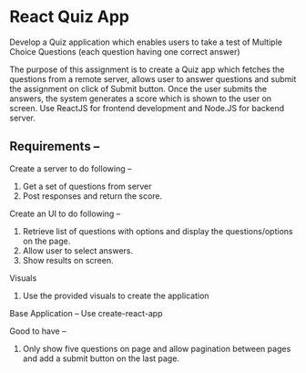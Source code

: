 # React Quiz App

Develop a Quiz application which enables users to take a test of Multiple Choice Questions (each question having one correct answer)

The purpose of this assignment is to create a Quiz app which fetches the questions from a remote server, allows user to answer questions and submit the assignment on click of Submit button. Once the user submits the answers, the system generates a score which is shown to the user on screen. Use ReactJS for frontend development and Node.JS for backend server.

## Requirements –

Create a server to do following –

1. Get a set of questions from server
2. Post responses and return the score.

Create an UI to do following –

1. Retrieve list of questions with options and display the questions/options on the page.
2. Allow user to select answers.
3. Show results on screen.

Visuals

1. Use the provided visuals to create the application

Base Application – Use create-react-app

Good to have –

1. Only show five questions on page and allow pagination between pages and add a submit button on the last page.
